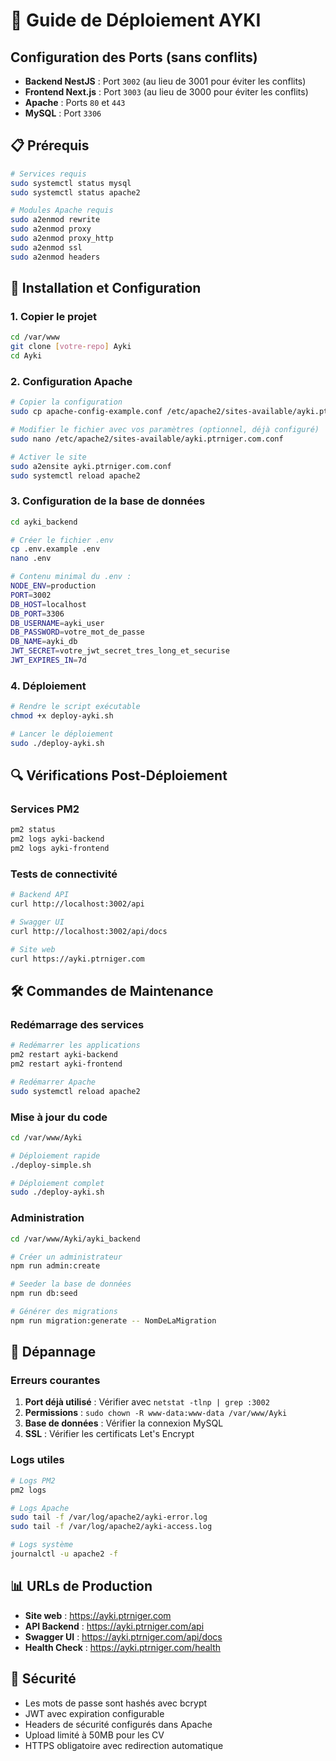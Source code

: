 # 🚀 Guide de Déploiement AYKI

## Configuration des Ports (sans conflits)

- **Backend NestJS** : Port `3002` (au lieu de 3001 pour éviter les conflits)
- **Frontend Next.js** : Port `3003` (au lieu de 3000 pour éviter les conflits)
- **Apache** : Ports `80` et `443`
- **MySQL** : Port `3306`

## 📋 Prérequis

```bash
# Services requis
sudo systemctl status mysql
sudo systemctl status apache2

# Modules Apache requis
sudo a2enmod rewrite
sudo a2enmod proxy
sudo a2enmod proxy_http
sudo a2enmod ssl
sudo a2enmod headers
```

## 🔧 Installation et Configuration

### 1. Copier le projet
```bash
cd /var/www
git clone [votre-repo] Ayki
cd Ayki
```

### 2. Configuration Apache
```bash
# Copier la configuration
sudo cp apache-config-example.conf /etc/apache2/sites-available/ayki.ptrniger.com.conf

# Modifier le fichier avec vos paramètres (optionnel, déjà configuré)
sudo nano /etc/apache2/sites-available/ayki.ptrniger.com.conf

# Activer le site
sudo a2ensite ayki.ptrniger.com.conf
sudo systemctl reload apache2
```

### 3. Configuration de la base de données
```bash
cd ayki_backend

# Créer le fichier .env
cp .env.example .env
nano .env

# Contenu minimal du .env :
NODE_ENV=production
PORT=3002
DB_HOST=localhost
DB_PORT=3306
DB_USERNAME=ayki_user
DB_PASSWORD=votre_mot_de_passe
DB_NAME=ayki_db
JWT_SECRET=votre_jwt_secret_tres_long_et_securise
JWT_EXPIRES_IN=7d
```

### 4. Déploiement
```bash
# Rendre le script exécutable
chmod +x deploy-ayki.sh

# Lancer le déploiement
sudo ./deploy-ayki.sh
```

## 🔍 Vérifications Post-Déploiement

### Services PM2
```bash
pm2 status
pm2 logs ayki-backend
pm2 logs ayki-frontend
```

### Tests de connectivité
```bash
# Backend API
curl http://localhost:3002/api

# Swagger UI
curl http://localhost:3002/api/docs

# Site web
curl https://ayki.ptrniger.com
```

## 🛠 Commandes de Maintenance

### Redémarrage des services
```bash
# Redémarrer les applications
pm2 restart ayki-backend
pm2 restart ayki-frontend

# Redémarrer Apache
sudo systemctl reload apache2
```

### Mise à jour du code
```bash
cd /var/www/Ayki

# Déploiement rapide
./deploy-simple.sh

# Déploiement complet
sudo ./deploy-ayki.sh
```

### Administration
```bash
cd /var/www/Ayki/ayki_backend

# Créer un administrateur
npm run admin:create

# Seeder la base de données
npm run db:seed

# Générer des migrations
npm run migration:generate -- NomDeLaMigration
```

## 🚨 Dépannage

### Erreurs courantes
1. **Port déjà utilisé** : Vérifier avec `netstat -tlnp | grep :3002`
2. **Permissions** : `sudo chown -R www-data:www-data /var/www/Ayki`
3. **Base de données** : Vérifier la connexion MySQL
4. **SSL** : Vérifier les certificats Let's Encrypt

### Logs utiles
```bash
# Logs PM2
pm2 logs

# Logs Apache
sudo tail -f /var/log/apache2/ayki-error.log
sudo tail -f /var/log/apache2/ayki-access.log

# Logs système
journalctl -u apache2 -f
```

## 📊 URLs de Production

- **Site web** : https://ayki.ptrniger.com
- **API Backend** : https://ayki.ptrniger.com/api
- **Swagger UI** : https://ayki.ptrniger.com/api/docs
- **Health Check** : https://ayki.ptrniger.com/health

## 🔐 Sécurité

- Les mots de passe sont hashés avec bcrypt
- JWT avec expiration configurable
- Headers de sécurité configurés dans Apache
- Upload limité à 50MB pour les CV
- HTTPS obligatoire avec redirection automatique